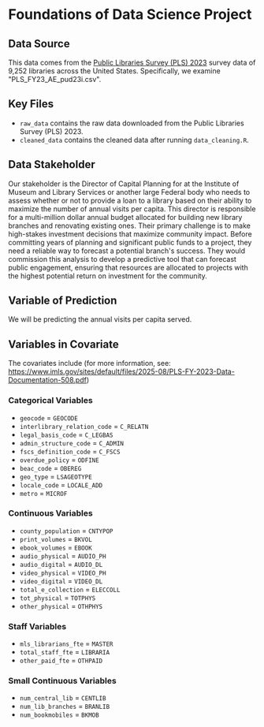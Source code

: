 # Foundations of Data Science Project

## Data Source
This data comes from the [Public Libraries Survey (PLS) 2023](https://www.imls.gov/research-evaluation/surveys/public-libraries-survey-pls) survey data of 9,252 libraries across the United States. Specifically, we examine "PLS_FY23_AE_pud23i.csv".

## Key Files
- `raw_data` contains the raw data downloaded from the Public Libraries Survey (PLS) 2023.
- `cleaned_data` contains the cleaned data after running `data_cleaning.R`.


## Data Stakeholder
Our stakeholder is the Director of Capital Planning for at the Institute of Museum and Library Services or another large Federal body who needs to assess whether or not to provide a loan to a library based on their ability to maximize the number of annual visits per capita. This director is responsible for a multi-million dollar annual budget allocated for building new library branches and renovating existing ones. Their primary challenge is to make high-stakes investment decisions that maximize community impact. Before committing years of planning and significant public funds to a project, they need a reliable way to forecast a potential branch's success. They would commission this analysis to develop a predictive tool that can forecast public engagement, ensuring that resources are allocated to projects with the highest potential return on investment for the community.

## Variable of Prediction
We will be predicting the annual visits per capita served.

## Variables in Covariate

The covariates include (for more information, see: https://www.imls.gov/sites/default/files/2025-08/PLS-FY-2023-Data-Documentation-508.pdf)

### Categorical Variables
- `geocode` = `GEOCODE`
- `interlibrary_relation_code` = `C_RELATN`
- `legal_basis_code` = `C_LEGBAS`
- `admin_structure_code` = `C_ADMIN`
- `fscs_definition_code` = `C_FSCS`
- `overdue_policy` = `ODFINE`
- `beac_code` = `OBEREG`
- `geo_type` = `LSAGEOTYPE`
- `locale_code` = `LOCALE_ADD`
- `metro` = `MICROF`

### Continuous Variables
- `county_population` = `CNTYPOP`
- `print_volumes` = `BKVOL`
- `ebook_volumes` = `EBOOK`
- `audio_physical` = `AUDIO_PH`
- `audio_digital` = `AUDIO_DL`
- `video_physical` = `VIDEO_PH`
- `video_digital` = `VIDEO_DL`
- `total_e_collection` = `ELECCOLL`
- `tot_physical` = `TOTPHYS`
- `other_physical` = `OTHPHYS`

### Staff Variables
- `mls_librarians_fte` = `MASTER`
- `total_staff_fte` = `LIBRARIA`
- `other_paid_fte` = `OTHPAID`

### Small Continuous Variables
- `num_central_lib` = `CENTLIB`
- `num_lib_branches` = `BRANLIB`
- `num_bookmobiles` = `BKMOB`
